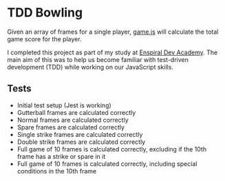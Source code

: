 # TDD Bowling

Given an array of frames for a single player, [game.js](/game.js) will calculate the total game score for the player.

I completed this project as part of my study at [Enspiral Dev Academy](https://devacademy.co.nz/). The main aim of this was to help us become familiar with test-driven development (TDD) while working on our JavaScript skills.

## Tests

- Initial test setup (Jest is working)
- Gutterball frames are calculated correctly
- Normal frames are calculated correctly
- Spare frames are calculated correctly
- Single strike frames are calculated correctly
- Double strike frames are calculated correctly
- Full game of 10 frames is calculated correctly, excluding if the 10th frame has a strike or spare in it
- Full game of 10 frames is calculated correctly, including special conditions in the 10th frame
